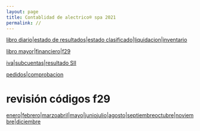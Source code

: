 ```yaml
---
layout: page
title: Contablidad de alectrico® spa 2021
permalink: //
---
```


[libro diario](./alectrico-2021/libro-diario.html)|[estado de resultados](./alectrico-2021/tributario.html)|[estado clasificado](./alectrico-2021/final.html)|[liquidacion](./alectrico-2021/liquidacion.html)|[inventario](./alectrico-2021/inventario.html)

[libro mayor](./alectrico-2021/libro-mayor.html)|[financiero](./alectrico-2021/financiero.html)|[f29](./alectrico-2021/f29.html)

[iva](./alectrico-2021/iva.html)|[subcuentas](./alectrico-2021/subcuentas.html)|[resultado SII](./alectrico-2021/resultado-sii.html)

[pedidos](./alectrico-2021/pedidos.html)|[comprobacion](./alectrico-2021/comprobacion.html)


# revisión códigos f29
[enero](./alectrico-2021/codigos-f29-enero.html)|[febrero](./alectrico-2021/codigos-f29-febrero.html)|[marzo](./alectrico-2021/codigos-f29-marzo.html)[abril](./alectrico-2021/codigos-f29-abril.html)|[mayo](./alectrico-2021/codigos-f29-mayo.html)|[junio](./alectrico-2021/codigos-f29-junio.html)[julio](./alectrico-2021/codigos-f29-julio.html)|[agosto](./alectrico-2021/codigos-f29-agosto.html)|[septiembre](./alectrico-2021/codigos-f29-septiembre.html)[octubre](./alectrico-2021/codigos-f29-octubre.html)|[noviembre](./alectrico-2021/codigos-f29-noviembre.html)|[diciembre](./alectrico-2021/codigos-f29-diciembre.html)











